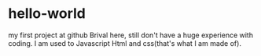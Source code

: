 # hello-world
my first project at github
Brival here, still don't have a huge experience with coding.
I am used to Javascript Html and css(that's what I am made of).
